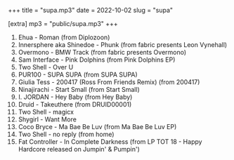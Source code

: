 +++
title = "supa.mp3"
date = 2022-10-02
slug = "supa"

[extra]
mp3 = "public/supa.mp3"
+++

01. Ehua - Roman (from Diplozoon)
02. Innersphere aka Shinedoe - Phunk (from fabric presents Leon Vynehall)
03. Overmono - BMW Track (from fabric presents Overmono)
04. Sam Interface - Pink Dolphins (from Pink Dolphins EP)
05. Two Shell - Over U
06. PUR100 - SUPA SUPA (from SUPA SUPA)
07. Giulia Tess - 200417 (Ross From Friends Remix) (from 200417)
08. Ninajirachi - Start Small (from Start Small)
09. I. JORDAN - Hey Baby (from Hey Baby)
10. Druid - Takeuthere (from DRUID00001)
11. Two Shell - magicx
12. Shygirl - Want More
13. Coco Bryce - Ma Bae Be Luv (from Ma Bae Be Luv EP)
14. Two Shell - no reply (from home)
15. Fat Controller - In Complete Darkness (from LP TOT 18 - Happy Hardcore released on Jumpin' & Pumpin')
